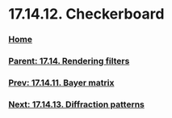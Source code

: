# 17.14.12. Checkerboard

### [Home](./00-home.md)
### [Parent: 17.14. Rendering filters](./17-14-00-rendering-filters.md)
### [Prev: 17.14.11. Bayer matrix](./17-14-11-bayer-matrix.md)
### [Next: 17.14.13. Diffraction patterns](./17-14-13-diffraction-patterns.md)
